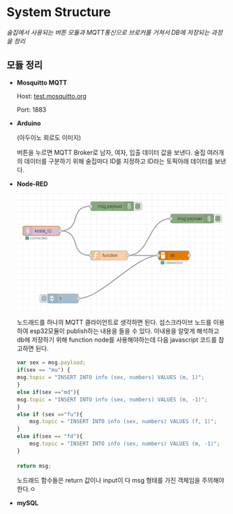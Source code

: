 # System Structure

*술집에서 사용되는 버튼 모듈과 MQTT통신으로 브로커를 거쳐서 DB에 저장되는 과정을 정리*

## 모듈 정리

* **Mosquitto MQTT**

    Host: [test.mosquitto.org](https://test.mosquitto.org)
    
    Port: 1883

* **Arduino**
    
    (아두이노 회로도 이미지)
    
    버튼을 누르면 MQTT Broker로 남자, 여자, 입출 데이터 값을 보낸다. 술집 여러개의 데이터를 구분하기 위해 술집마다 ID를 지정하고 ID라는 토픽아래 데이터를 보낸다.
* **Node-RED**

    ![alt text](nodered.png "node-red")

    노드래드를 하나의 MQTT 클라이언트로 생각하면 된다. 섭스크라이브 노드를 이용하여 esp32모듈이 publish하는 내용을 들을 수 있다. 이내용을 알맞게 해석하고 db에 저장하기 위해 function node를 사용해야하는데 다음 javascript 코드를 참고하면 된다.



    ```javascript
    var sex = msg.payload;
    if(sex == "mu") {
    msg.topic = "INSERT INTO info (sex, numbers) VALUES (m, 1)";
    }
    else if(sex =="md"){
    msg.topic = "INSERT INTO info (sex, numbers) VALUES (m, -1)";
    }
    else if (sex =="fu"){
        msg.topic = "INSERT INTO info (sex, numbers) VALUES (f, 1)";
    }
    else if(sex == "fd"){
        msg.topic = "INSERT INTO info (sex, numbers) VALUES (m, -1)";
    }

    return msg;
    ```

    노드래드 함수들은 return 값이나 input이 다 msg 형태를 가진 객체임을 주의해야한다.ㅇ

* **mySQL**